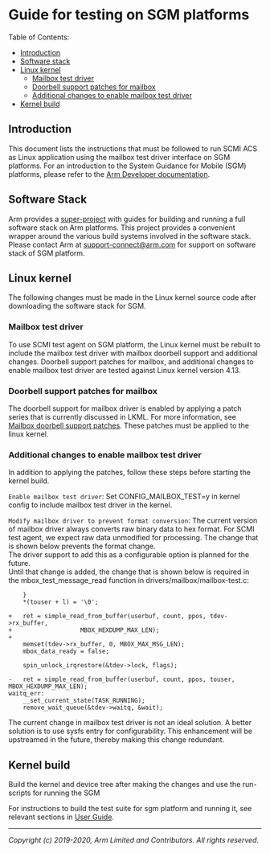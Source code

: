 
**Guide for testing on SGM platforms**
=================================

Table of Contents:
- [Introduction](#introduction)
- [Software stack](#software-stack)
- [Linux kernel](#linux-kernel)
  * [Mailbox test driver](#mailbox-test-driver)
  * [Doorbell support patches for mailbox](#doorbell-support-patches-for-mailbox)
  * [Additional changes to enable mailbox test driver](#additional-changes-to-enable-mailbox-test-driver)
- [Kernel build](#kernel-build)

Introduction
-------
This document lists the instructions that must be followed to run SCMI ACS as Linux application using the mailbox test driver interface on SGM platforms.
For an introduction to the System Guidance for Mobile (SGM) platforms, please refer to the [Arm Developer documentation].

Software Stack
-------
Arm provides a [super-project] with guides for building and running a full software stack on Arm platforms. This project provides a convenient wrapper around the various build systems involved in the software stack. Please contact Arm at  support-connect@arm.com  for support on software stack of SGM platform.

Linux kernel
-------
The following changes must be made in the Linux kernel source code after downloading the software stack for SGM.

### Mailbox test driver
To use SCMI test agent on SGM platform, the Linux kernel must be rebuilt to include the mailbox test driver with mailbox doorbell support and additional changes. Doorbell support patches for mailbox, and additional changes to enable mailbox test driver are tested against Linux kernel version 4.13.

### Doorbell support patches for mailbox
The doorbell support for mailbox driver is enabled by applying a patch series that is currently discussed in LKML. For more information, see [Mailbox doorbell support patches]. These patches must be applied to the linux kernel.

### Additional changes to enable mailbox test driver
In addition to applying the patches, follow these steps before starting the kernel build.

`Enable mailbox test driver`: Set CONFIG_MAILBOX_TEST=y in kernel config to include mailbox test driver in the kernel.

`Modify mailbox driver to prevent format conversion`: The current version of mailbox driver always converts raw binary data to hex format. For SCMI test agent, we expect raw data unmodified for processing. The change that is shown below prevents the format change.
<br> The driver support to add this as a configurable option is planned for the future.
<br> Until that change is added, the change that is shown below is required in the mbox_test_message_read function in drivers/mailbox/mailbox-test.c:

```
    }
    *(touser + l) = '\0';

+   ret = simple_read_from_buffer(userbuf, count, ppos, tdev->rx_buffer,
+                   MBOX_HEXDUMP_MAX_LEN);
+
    memset(tdev->rx_buffer, 0, MBOX_MAX_MSG_LEN);
    mbox_data_ready = false;

    spin_unlock_irqrestore(&tdev->lock, flags);

-   ret = simple_read_from_buffer(userbuf, count, ppos, touser, MBOX_HEXDUMP_MAX_LEN);
waitq_err:
    __set_current_state(TASK_RUNNING);
    remove_wait_queue(&tdev->waitq, &wait);
```
The current change in mailbox test driver is not an ideal solution. A better solution is to use sysfs entry for configurability. This enhancement will be upstreamed in the future, thereby making this change redundant.

## Kernel build
Build the kernel and device tree after making the changes and use the run-scripts for running the SGM

For instructions to build the test suite for sgm platform and running it, see relevant sections in [User Guide].

- - - - - - - - - - - - - - - -

_Copyright (c) 2019-2020, Arm Limited and Contributors. All rights reserved._

[ARM Developer documentation]:        https://developer.arm.com/tools-and-software/simulation-models/fixed-virtual-platforms
[Mailbox doorbell support patches]:    https://lkml.org/lkml/2017/5/24/339
[User Guide]:                ./user_guide.md
[super-project]:  https://git.linaro.org/landing-teams/working/arm/arm-reference-platforms.git/about/docs/user-guide.rst
